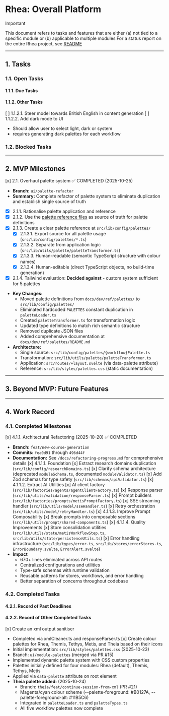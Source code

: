 # Rhea: Overall Platform
> [!IMPORTANT]
> This document refers to tasks and features that are either (a) not tied to a specific module or (b) applicable to multiple modules
> For a status report on the entire Rhea project, see [README](./README.md)

---

## 1. Tasks

### 1.1. Open Tasks

#### 1.1.1. Due Tasks

#### 1.1.2. Other Tasks

[ ] 1.1.2.1. Steer model towards British English in content generation
[ ] 1.1.2.2. Add dark mode to UI
  - Should allow user to select light, dark or system
  - requires generating dark palettes for each workflow

### 1.2. Blocked Tasks

---

## 2. MVP Milestones

[x] 2.1. Overhaul palette system ✅ COMPLETED (2025-10-25)
  - **Branch:** `ui/palette-refactor`
  - **Summary:** Complete refactor of palette system to eliminate duplication and establish single source of truth
  - [x] 2.1.1. Rationalise palette application and reference
  - [x] 2.1.2. Use the [palette reference files](docs/dev/ref/palettes) as source of truth for palette definitions
  - [x] 2.1.3. Create a clear palette reference at `src/lib/config/palettes/`
      - [x] 2.1.3.1. Export source for all palette usage (`src/lib/config/palettes/*.ts`)
      - [x] 2.1.3.2. Separate from application logic (`src/lib/utils/palette/paletteTransformer.ts`)
      - [x] 2.1.3.3. Human-readable (semantic TypeScript structure with colour names)
      - [x] 2.1.3.4. Human-editable (direct TypeScript objects, no build-time generation)
  - [x] 2.1.4. Tailwind evaluation: **Decided against** - custom system sufficient for 5 palettes
  - **Key Changes:**
    - Moved palette definitions from `docs/dev/ref/palettes/` to `src/lib/config/palettes/`
    - Eliminated hardcoded `PALETTES` constant duplication in `paletteLoader.ts`
    - Created `paletteTransformer.ts` for transformation logic
    - Updated type definitions to match rich semantic structure
    - Removed duplicate JSON files
    - Added comprehensive documentation at `docs/dev/ref/palettes/README.md`
  - **Architecture:**
    - Single source: `src/lib/config/palettes/{workflow}Palette.ts`
    - Transformation: `src/lib/utils/palette/paletteTransformer.ts`
    - Application: `src/routes/+layout.svelte` (via data-palette attribute)
    - Reference: `src/lib/styles/palettes.css` (static documentation)

---

## 3. Beyond MVP: Future Features

---

## 4. Work Record

### 4.1. Completed Milestones

[x] 4.1.1. Architectural Refactoring (2025-10-20) ✅ COMPLETED
  - **Branch:** `feat/new-course-generation`
  - **Commits:** `fea0d91` through `496d44f`
  - **Documentation:** See `/docs/refactoring-progress.md` for comprehensive details
  [x] 4.1.1.1. Foundation
    [x] Extract research domains duplication (`src/lib/config/researchDomains.ts`)
    [x] Clarify schema architecture (deprecated `moduleSchema.ts`, documented `moduleValidator.ts`)
    [x] Add Zod schemas for type safety (`src/lib/schemas/apiValidator.ts`)
  [x] 4.1.1.2. Extract AI Utilities
    [x] AI client factory (`src/lib/factories/agents/agentClientFactory.ts`)
    [x] Response parser (`src/lib/utils/validation/responseParser.ts`)
    [x] Prompt builders (`src/lib/factories/prompts/metisPromptFactory.ts`)
    [x] SSE streaming handler (`src/lib/utils/model/sseHandler.ts`)
    [x] Retry orchestration (`src/lib/utils/model/retryHandler.ts`)
  [x] 4.1.1.3. Improve Prompt Composability
    [x] Break prompts into composable sections (`src/lib/utils/prompt/shared-components.ts`)
  [x] 4.1.1.4. Quality Improvements
    [x] Store consolidation utilities (`src/lib/utils/state/metisWorkflowStep.ts`, `src/lib/utils/state/persistenceUtils.ts`)
    [x] Error handling infrastructure (`src/lib/types/error.ts`, `src/lib/stores/errorStores.ts`, `ErrorBoundary.svelte`, `ErrorAlert.svelte`)
  - **Impact**
    - 670+ lines eliminated across API routes
    - Centralized configurations and utilities
    - Type-safe schemas with runtime validation
    - Reusable patterns for stores, workflows, and error handling
    - Better separation of concerns throughout codebase

### 4.2. Completed Tasks

#### 4.2.1. Record of Past Deadlines

#### 4.2.2. Record of Other Completed Tasks

[x] Create an xml output sanitiser
  - Completed via xmlCleaner.ts and responseParser.ts
[x] Create colour palettes for Rhea, Themis, Tethys, Metis, and Theia based on their icons
  - Initial implementation: `src/lib/styles/palettes.css` (2025-10-23)
  - Branch: `ui/module-palettes` (merged via PR #15)
  - Implemented dynamic palette system with CSS custom properties
  - Palettes initially defined for four modules: Rhea (default), Themis, Tethys, Metis
  - Applied via `data-palette` attribute on root element
  - **Theia palette added:** (2025-10-24)
    - Branch: `theia/feat/continue-session-from-xml` (PR #21)
    - Magenta/cyan colour scheme (--palette-foreground: #B0127A, --palette-foreground-alt: #11B5C6)
    - Integrated in `paletteLoader.ts` and `paletteTypes.ts`
    - All five workflow palettes now complete
